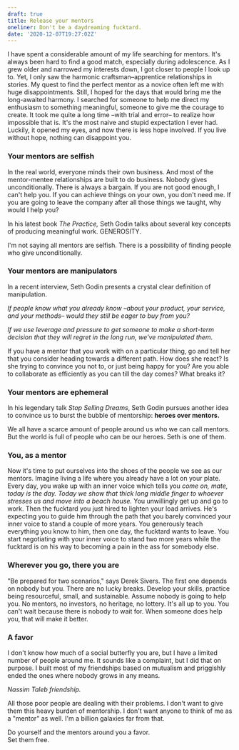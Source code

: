 ```yaml
---
draft: true
title: Release your mentors
oneliner: Don't be a daydreaming fucktard.
date: '2020-12-07T19:27:02Z'
---
```


I have spent a considerable amount of my life searching for mentors. It's always been hard to find a good match, especially during adolescence. As I grew older and narrowed my interests down, I got closer to people I look up to. Yet, I only saw the harmonic craftsman–apprentice relationships in stories. My quest to find the perfect mentor as a novice often left me with huge disappointments. Still, I hoped for the days that would bring me the long-awaited harmony. I searched for someone to help me direct my enthusiasm to something meaningful, someone to give me the courage to create. It took me quite a long time –with trial and error– to realize how impossible that is. It's the most naive and stupid expectation I ever had. Luckily, it opened my eyes, and now there is less hope involved. If you live without hope, nothing can disappoint you.

### Your mentors are selfish

In the real world, everyone minds their own business. And most of the mentor-mentee relationships are built to do business. Nobody gives unconditionally. There is always a bargain. If you are not good enough, I can't help you. If you can achieve things on your own, you don't need me. If you are going to leave the company after all those things we taught, why would I help you?

In his latest book _The Practice,_ Seth Godin talks about several key concepts of producing meaningful work. GENEROSITY.

I'm not saying all mentors are selfish. There is a possibility of finding people who give unconditionally.

### Your mentors are manipulators

In a recent interview, Seth Godin presents a crystal clear definition of manipulation.

_If people know what you already know –about your product, your service, and your methods– would they still be eager to buy from you?_

_If we use leverage and pressure to get someone to make a short-term decision that they will regret in the long run, we've manipulated them._

If you have a mentor that you work with on a particular thing, go and tell her that you consider heading towards a different path. How does she react? Is she trying to convince you not to, or just being happy for you? Are you able to collaborate as efficiently as you can till the day comes? What breaks it?

### Your mentors are ephemeral

In his legendary talk _Stop Selling Dreams_, Seth Godin pursues another idea to convince us to burst the bubble of mentorship: **heroes over mentors.**

We all have a scarce amount of people around us who we can call mentors. But the world is full of people who can be our heroes. Seth is one of them.

### You, as a mentor

Now it's time to put ourselves into the shoes of the people we see as our mentors. Imagine living a life where you already have a lot on your plate. Every day, you wake up with an inner voice which tells you _come on, mate, today is the day. Today we show that thick long middle finger to whoever stresses us and move into a beach house._ You unwillingly get up and go to work. Then the fucktard you just hired to lighten your load arrives. He's expecting you to guide him through the path that you barely convinced your inner voice to stand a couple of more years. You generously teach everything you know to him, then one day, the fucktard wants to leave. You start negotiating with your inner voice to stand two more years while the fucktard is on his way to becoming a pain in the ass for somebody else.

### Wherever you go, there you are

"Be prepared for two scenarios," says Derek Sivers. The first one depends on nobody but you. There are no lucky breaks. Develop your skills, practice being resourceful, small, and sustainable. Assume nobody is going to help you. No mentors, no investors, no heritage, no lottery. It's all up to you. You can't wait because there is nobody to wait for. When someone does help you, that will make it better.

### A favor

I don't know how much of a social butterfly you are, but I have a limited number of people around me. It sounds like a complaint, but I did that on purpose. I built most of my friendships based on mutualism and priggishly ended the ones where nobody grows in any means.

_Nassim Taleb friendship._

All those poor people are dealing with their problems. I don't want to give them this heavy burden of mentorship. I don't want anyone to think of me as a "mentor" as well. I'm a billion galaxies far from that.

Do yourself and the mentors around you a favor. \
Set them free.
